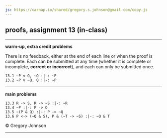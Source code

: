 ```yaml
---
js: https://carnap.io/shared/gregory.s.johnson@gmail.com/copy.js
--- 
```


## proofs, assignment 13 (in-class)

---

**warm-up, extra credit problems**

There is no feedback, either at the end of each line or when the proof is complete. Each can be submitted at any time (whether it is complete or incomplete, **correct or incorrect**), and each can only be submitted once.

~~~{.ProofChecker .JohnsonSL options="fonts tabindent render exam" guides="fitch" feedback="none" points="1" late-credit="1"}
13.1 ~P v Q, ~Q :|-: ~P
13.2 ~P v ~Q, Q :|-: ~P
~~~

---

**main problems**

~~~{.ProofChecker .JohnsonSL options="fonts tabindent render" guides="fitch" points="25" late-credit="17"}
13.3 R -> S, R -> ~S :|-: ~R
13.4 ~P :|-: P -> Q
13.5 ~(P & Q) :|-: P -> ~Q
13.6 P <-> (~Q & S), P & (~T -> ~S) :|-: ~Q & T 
~~~


<p>&copy; <script>document.write(new Date().getFullYear())</script> Gregory Johnson</p>
 
---